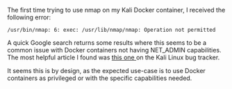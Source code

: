 The first time trying to use nmap on my Kali Docker container, I received the following error: 

```
/usr/bin/nmap: 6: exec: /usr/lib/nmap/nmap: Operation not permitted
```

A quick Google search returns some results where this seems to be a common issue with Docker containers not having NET_ADMIN capabilities. The most helpful article I found was <a href="https://bugs.kali.org/view.php?id=9085"> this one </a> on the Kali Linux bug tracker. 

It seems this is by design, as the expected use-case is to use Docker containers as privileged or with the specific capabilities needed. 
